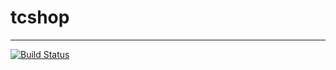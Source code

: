 # tcshop
---

[![Build Status](https://travis-ci.org/topcatv/tcshop.svg?branch=master)](https://travis-ci.org/topcatv/tcshop)